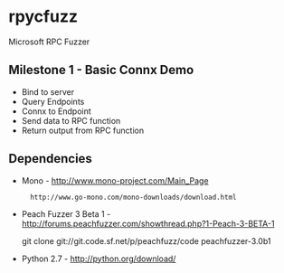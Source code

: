 # rpycfuzz

Microsoft RPC Fuzzer

## Milestone 1 - Basic Connx Demo

* Bind to server
* Query Endpoints
* Connx to Endpoint
* Send data to RPC function
* Return output from RPC function

## Dependencies

* Mono - http://www.mono-project.com/Main_Page

        http://www.go-mono.com/mono-downloads/download.html
	
        
* Peach Fuzzer 3 Beta 1 - http://forums.peachfuzzer.com/showthread.php?1-Peach-3-BETA-1

	git clone git://git.code.sf.net/p/peachfuzz/code peachfuzzer-3.0b1

* Python 2.7 - http://python.org/download/
